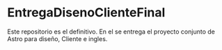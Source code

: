 # EntregaDisenoClienteFinal
Este repositorio es el definitivo. En el se entrega el proyecto conjunto de Astro para diseño, Cliente e ingles.
